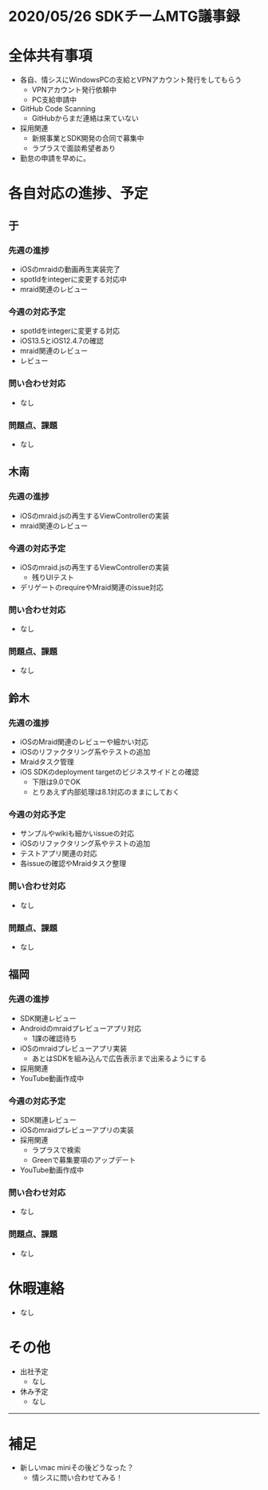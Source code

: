 # 2020/05/26 SDKチームMTG議事録

# 全体共有事項
- 各自、情シスにWindowsPCの支給とVPNアカウント発行をしてもらう
  - VPNアカウント発行依頼中
  - PC支給申請中
- GitHub Code Scanning
  - GitHubからまだ連絡は来ていない
- 採用関連
  - 新規事業とSDK開発の合同で募集中
  - ラプラスで面談希望者あり
- 勤怠の申請を早めに。

# 各自対応の進捗、予定
## 于
### 先週の進捗
- iOSのmraidの動画再生実装完了
- spotIdをintegerに変更する対応中
- mraid関連のレビュー

### 今週の対応予定
- spotIdをintegerに変更する対応
- iOS13.5とiOS12.4.7の確認
- mraid関連のレビュー
- レビュー

### 問い合わせ対応
- なし

### 問題点、課題
- なし

## 木南
### 先週の進捗
- iOSのmraid.jsの再生するViewControllerの実装
- mraid関連のレビュー

### 今週の対応予定
- iOSのmraid.jsの再生するViewControllerの実装
  - 残りUIテスト
- デリゲートのrequireやMraid関連のissue対応

### 問い合わせ対応
- なし

### 問題点、課題
- なし

## 鈴木
### 先週の進捗
- iOSのMraid関連のレビューや細かい対応
- iOSのリファクタリング系やテストの追加
- Mraidタスク管理
- iOS SDKのdeployment targetのビジネスサイドとの確認
  - 下限は9.0でOK
  - とりあえず内部処理は8.1対応のままにしておく

### 今週の対応予定
- サンプルやwikiも細かいissueの対応
- iOSのリファクタリング系やテストの追加
- テストアプリ関連の対応
- 各issueの確認やMraidタスク整理

### 問い合わせ対応
- なし

### 問題点、課題
- なし

## 福岡
### 先週の進捗
- SDK関連レビュー
- Androidのmraidプレビューアプリ対応
  - 1課の確認待ち
- iOSのmraidプレビューアプリ実装
  - あとはSDKを組み込んで広告表示まで出来るようにする
- 採用関連
- YouTube動画作成中

### 今週の対応予定
- SDK関連レビュー
- iOSのmraidプレビューアプリの実装
- 採用関連
  - ラプラスで検索
  - Greenで募集要項のアップデート
- YouTube動画作成中

### 問い合わせ対応
- なし

### 問題点、課題
- なし

# 休暇連絡
- なし

# その他
- 出社予定
  - なし
- 休み予定
  - なし

----

# 補足
- 新しいmac miniその後どうなった？
  - 情シスに問い合わせてみる！
